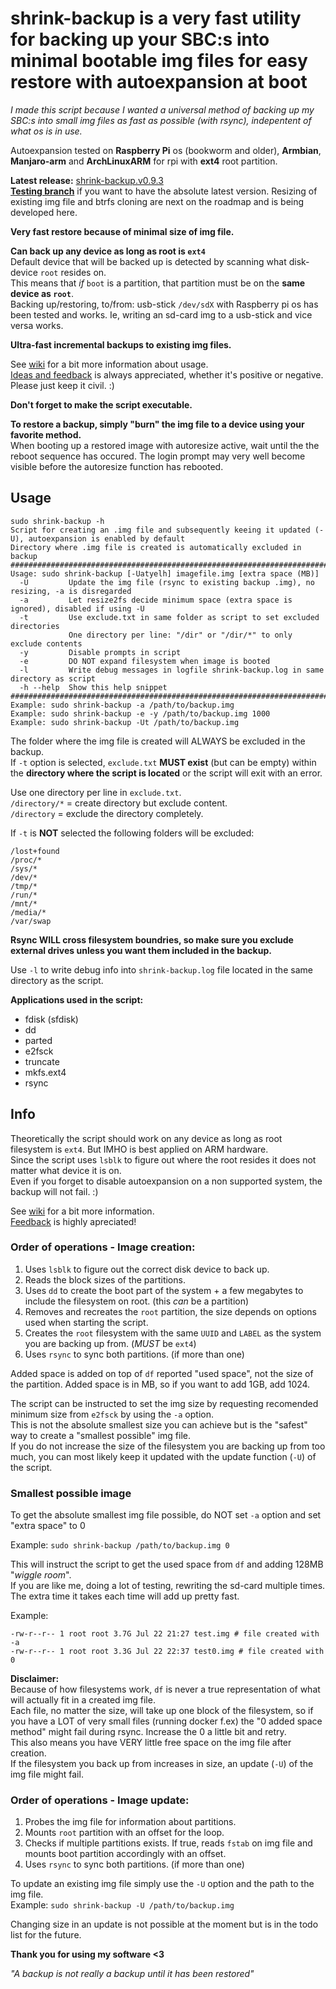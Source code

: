# shrink-backup is a very fast utility for backing up your SBC:s into minimal bootable img files for easy restore with autoexpansion at boot

_I made this script because I wanted a universal method of backing up my SBC:s into small img files as fast as possible (with rsync), indepentent of what os is in use._

Autoexpansion tested on **Raspberry Pi** os (bookworm and older), **Armbian**, **Manjaro-arm** and **ArchLinuxARM** for rpi with **ext4** root partition.

**Latest release:** [shrink-backup.v0.9.3](https://github.com/UnconnectedBedna/shrink-backup/releases/download/v0.9.3/shrink-backup.v0.9.3.tar.gz)<br>
[**Testing branch**](https://github.com/UnconnectedBedna/shrink-backup/tree/testing) if you want to have the absolute latest version. Resizing of existing img file and btrfs cloning are next on the roadmap and is being developed here.

**Very fast restore because of minimal size of img file.**

**Can back up any device as long as root is `ext4`**<br>
Default device that will be backed up is detected by scanning what disk-device `root` resides on.<br>
This means that _if_ `boot` is a partition, that partition must be on the **same device as `root`**.<br>
Backing up/restoring, to/from: usb-stick `/dev/sdX` with Raspberry pi os has been tested and works. Ie, writing an sd-card img to a usb-stick and vice versa works.

**Ultra-fast incremental backups to existing img files.** 

See [wiki](https://github.com/UnconnectedBedna/shrink-backup/wiki) for a bit more information about usage.<br>
[Ideas and feedback](https://github.com/UnconnectedBedna/shrink-backup/discussions) is always appreciated, whether it's positive or negative. Please just keep it civil. :)

**Don't forget to make the script executable.**

**To restore a backup, simply "burn" the img file to a device using your favorite method.**<br>
When booting up a restored image with autoresize active, wait until the the reboot sequence has occured. The login prompt may very well become visible before the autoresize function has rebooted.

## Usage
```
sudo shrink-backup -h
Script for creating an .img file and subsequently keeing it updated (-U), autoexpansion is enabled by default
Directory where .img file is created is automatically excluded in backup
########################################################################
Usage: sudo shrink-backup [-Uatyelh] imagefile.img [extra space (MB)]
  -U         Update the img file (rsync to existing backup .img), no resizing, -a is disregarded
  -a         Let resize2fs decide minimum space (extra space is ignored), disabled if using -U
  -t         Use exclude.txt in same folder as script to set excluded directories
             One directory per line: "/dir" or "/dir/*" to only exclude contents
  -y         Disable prompts in script
  -e         DO NOT expand filesystem when image is booted
  -l         Write debug messages in logfile shrink-backup.log in same directory as script
  -h --help  Show this help snippet
########################################################################
Example: sudo shrink-backup -a /path/to/backup.img
Example: sudo shrink-backup -e -y /path/to/backup.img 1000
Example: sudo shrink-backup -Ut /path/to/backup.img
```

The folder where the img file is created will ALWAYS be excluded in the backup.<br>
If `-t` option is selected, `exclude.txt` **MUST exist** (but can be empty) within the **directory where the script is located** or the script will exit with an error.

Use one directory per line in `exclude.txt`.<br>
`/directory/*` = create directory but exclude content.<br>
`/directory` = exclude the directory completely.

If `-t` is **NOT** selected the following folders will be excluded:
```
/lost+found
/proc/*
/sys/*
/dev/*
/tmp/*
/run/*
/mnt/*
/media/*
/var/swap
```

**Rsync WILL cross filesystem boundries, so make sure you exclude external drives unless you want them included in the backup.**

Use `-l` to write debug info into `shrink-backup.log` file located in the same directory as the script.

**Applications used in the script:**
- fdisk (sfdisk)
- dd
- parted
- e2fsck
- truncate
- mkfs.ext4
- rsync

## Info

Theoretically the script should work on any device as long as root filesystem is `ext4`. But IMHO is best applied on ARM hardware.<br>
Since the script uses `lsblk` to figure out where the root resides it does not matter what device it is on.<br>
Even if you forget to disable autoexpansion on a non supported system, the backup will not fail. :)

See [wiki](https://github.com/UnconnectedBedna/shrink-backup/wiki) for a bit more information.<br>
[Feedback](https://github.com/UnconnectedBedna/shrink-backup/discussions) is highly apreciated!<br>

### Order of operations - Image creation:
1. Uses `lsblk` to figure out the correct disk device to back up.
2. Reads the block sizes of the partitions.
3. Uses `dd` to create the boot part of the system + a few megabytes to include the filesystem on root. (this _can_ be a partition)
4. Removes and recreates the `root` partition, the size depends on options used when starting the script.
5. Creates the `root` filesystem with the same `UUID` and `LABEL` as the system you are backing up from. (_MUST_ be `ext4`)
6. Uses `rsync` to sync both partitions. (if more than one)

Added space is added on top of `df` reported "used space", not the size of the partition. Added space is in MB, so if you want to add 1GB, add 1024.

The script can be instructed to set the img size by requesting recomended minimum size from `e2fsck` by using the `-a` option.<br>
This is not the absolute smallest size you can achieve but is the "safest" way to create a "smallest possible" img file.<br>
If you do not increase the size of the filesystem you are backing up from too much, you can most likely keep it updated with the update function (`-U`) of the script.

### Smallest possible image

To get the absolute smallest img file possible, do NOT set `-a` option and set "extra space" to 0

Example: `sudo shrink-backup /path/to/backup.img 0`

This will instruct the script to get the used space from `df` and adding 128MB "*wiggle room*".<br>
If you are like me, doing a lot of testing, rewriting the sd-card multiple times. The extra time it takes each time will add up pretty fast.

Example:
```
-rw-r--r-- 1 root root 3.7G Jul 22 21:27 test.img # file created with -a
-rw-r--r-- 1 root root 3.3G Jul 22 22:37 test0.img # file created with 0
```

**Disclaimer:**<br>
Because of how filesystems work, `df` is never a true representation of what will actually fit in a created img file.<br>
Each file, no matter the size, will take up one block of the filesystem, so if you have a LOT of very small files (running docker f.ex) the "0 added space method" might fail during rsync. Increase the 0 a little bit and retry.<br>
This also means you have VERY little free space on the img file after creation.<br>
If the filesystem you back up from increases in size, an update (`-U`) of the img file might fail.

### Order of operations - Image update:
1. Probes the img file for information about partitions.
2. Mounts `root` partition with an offset for the loop.
3. Checks if multiple partitions exists. If true, reads `fstab` on img file and mounts boot partition accordingly with an offset.
4. Uses `rsync` to sync both partitions. (if more than one)

To update an existing img file simply use the `-U` option and the path to the img file.<br>
Example: `sudo shrink-backup -U /path/to/backup.img`

Changing size in an update is not possible at the moment but is in the todo list for the future.

**Thank you for using my software <3**

*"A backup is not really a backup until it has been restored"*
